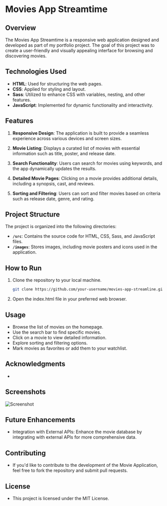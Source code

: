 # Movies App Streamtime

## Overview

The Movies App Streamtime is a responsive web application designed and developed as part of my portfolio project. The goal of this project was to create a user-friendly and visually appealing interface for browsing and discovering movies.

## Technologies Used

- **HTML**: Used for structuring the web pages.
- **CSS**: Applied for styling and layout.
- **Sass**: Utilized to enhance CSS with variables, nesting, and other features.
- **JavaScript**: Implemented for dynamic functionality and interactivity.

## Features

1. **Responsive Design**: The application is built to provide a seamless experience across various devices and screen sizes.

2. **Movie Listing**: Displays a curated list of movies with essential information such as title, poster, and release date.

3. **Search Functionality**: Users can search for movies using keywords, and the app dynamically updates the results.

4. **Detailed Movie Pages**: Clicking on a movie provides additional details, including a synopsis, cast, and reviews.

5. **Sorting and Filtering**: Users can sort and filter movies based on criteria such as release date, genre, and rating.

## Project Structure

The project is organized into the following directories:

- **`/src`**: Contains the source code for HTML, CSS, Sass, and JavaScript files.
- **`/images`**: Stores images, including movie posters and icons used in the application.

## How to Run

1. Clone the repository to your local machine.
   ```bash
   git clone https://github.com/your-username/movies-app-streamline.git

2. Open the index.html file in your preferred web browser.

## Usage

- Browse the list of movies on the homepage.
- Use the search bar to find specific movies.
- Click on a movie to view detailed information.
- Explore sorting and filtering options.
- Mark movies as favorites or add them to your watchlist.

## Acknowledgments

- 

## Screenshots

![Screenshot]()

## Future Enhancements

- Integration with External APIs: Enhance the movie database by integrating with external APIs for more comprehensive data.

## Contributing

- If you'd like to contribute to the development of the Movie Application, feel free to fork the repository and submit pull requests.

## License

- This project is licensed under the MIT License.


